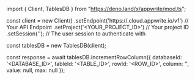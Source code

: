 import { Client, TablesDB } from "https://deno.land/x/appwrite/mod.ts";

const client = new Client()
    .setEndpoint('https://<REGION>.cloud.appwrite.io/v1') // Your API Endpoint
    .setProject('<YOUR_PROJECT_ID>') // Your project ID
    .setSession(''); // The user session to authenticate with

const tablesDB = new TablesDB(client);

const response = await tablesDB.incrementRowColumn({
    databaseId: '<DATABASE_ID>',
    tableId: '<TABLE_ID>',
    rowId: '<ROW_ID>',
    column: '',
    value: null,
    max: null
});
